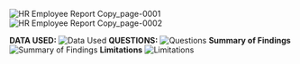 ![HR Employee Report Copy_page-0001](https://github.com/praveenreddyvallem03/projects/assets/156457694/824885d1-4ad0-4c75-bdc7-859316e79903)
![HR Employee Report Copy_page-0002](https://github.com/praveenreddyvallem03/projects/assets/156457694/b9a16e49-ef6f-42d5-b64e-fb318081180c)

**DATA USED:**
![Data Used](https://github.com/praveenreddyvallem03/projects/assets/156457694/ef498d16-52b2-406d-a84b-db5fae50b790)
**QUESTIONS:**
![Questions](https://github.com/praveenreddyvallem03/projects/assets/156457694/c3ef0242-577d-4fa9-aedb-3817425b1e2a)
**Summary of Findings**
![Summary of Findings](https://github.com/praveenreddyvallem03/projects/assets/156457694/7ae70e36-4f0f-441e-ac54-8311a65d90df)
**Limitations**
![Limitations](https://github.com/praveenreddyvallem03/projects/assets/156457694/b628de1e-e1fb-4ee8-af7a-b3bd696ac68d)




